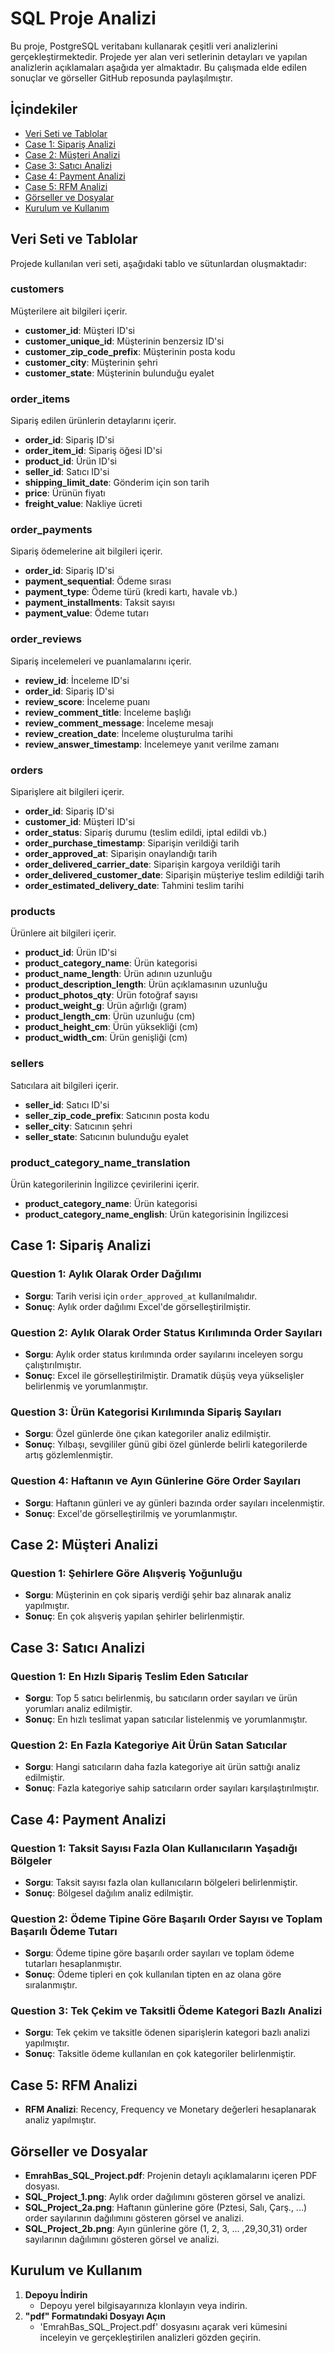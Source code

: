 # SQL Proje Analizi

Bu proje, PostgreSQL veritabanı kullanarak çeşitli veri analizlerini gerçekleştirmektedir. Projede yer alan veri setlerinin detayları ve yapılan analizlerin açıklamaları aşağıda yer almaktadır. Bu çalışmada elde edilen sonuçlar ve görseller GitHub reposunda paylaşılmıştır.

## İçindekiler
- [Veri Seti ve Tablolar](#veri-seti-ve-tablolar)
- [Case 1: Sipariş Analizi](#case-1-sipariş-analizi)
- [Case 2: Müşteri Analizi](#case-2-müşteri-analizi)
- [Case 3: Satıcı Analizi](#case-3-satıcı-analizi)
- [Case 4: Payment Analizi](#case-4-payment-analizi)
- [Case 5: RFM Analizi](#case-5-rfm-analizi)
- [Görseller ve Dosyalar](#görseller-ve-dosyalar)
- [Kurulum ve Kullanım](#kurulum-ve-kullanım)

## Veri Seti ve Tablolar

Projede kullanılan veri seti, aşağıdaki tablo ve sütunlardan oluşmaktadır:

### customers
Müşterilere ait bilgileri içerir.
- **customer_id**: Müşteri ID'si
- **customer_unique_id**: Müşterinin benzersiz ID'si
- **customer_zip_code_prefix**: Müşterinin posta kodu
- **customer_city**: Müşterinin şehri
- **customer_state**: Müşterinin bulunduğu eyalet

### order_items
Sipariş edilen ürünlerin detaylarını içerir.
- **order_id**: Sipariş ID'si
- **order_item_id**: Sipariş öğesi ID'si
- **product_id**: Ürün ID'si
- **seller_id**: Satıcı ID'si
- **shipping_limit_date**: Gönderim için son tarih
- **price**: Ürünün fiyatı
- **freight_value**: Nakliye ücreti

### order_payments
Sipariş ödemelerine ait bilgileri içerir.
- **order_id**: Sipariş ID'si
- **payment_sequential**: Ödeme sırası
- **payment_type**: Ödeme türü (kredi kartı, havale vb.)
- **payment_installments**: Taksit sayısı
- **payment_value**: Ödeme tutarı

### order_reviews
Sipariş incelemeleri ve puanlamalarını içerir.
- **review_id**: İnceleme ID'si
- **order_id**: Sipariş ID'si
- **review_score**: İnceleme puanı
- **review_comment_title**: İnceleme başlığı
- **review_comment_message**: İnceleme mesajı
- **review_creation_date**: İnceleme oluşturulma tarihi
- **review_answer_timestamp**: İncelemeye yanıt verilme zamanı

### orders
Siparişlere ait bilgileri içerir.
- **order_id**: Sipariş ID'si
- **customer_id**: Müşteri ID'si
- **order_status**: Sipariş durumu (teslim edildi, iptal edildi vb.)
- **order_purchase_timestamp**: Siparişin verildiği tarih
- **order_approved_at**: Siparişin onaylandığı tarih
- **order_delivered_carrier_date**: Siparişin kargoya verildiği tarih
- **order_delivered_customer_date**: Siparişin müşteriye teslim edildiği tarih
- **order_estimated_delivery_date**: Tahmini teslim tarihi

### products
Ürünlere ait bilgileri içerir.
- **product_id**: Ürün ID'si
- **product_category_name**: Ürün kategorisi
- **product_name_length**: Ürün adının uzunluğu
- **product_description_length**: Ürün açıklamasının uzunluğu
- **product_photos_qty**: Ürün fotoğraf sayısı
- **product_weight_g**: Ürün ağırlığı (gram)
- **product_length_cm**: Ürün uzunluğu (cm)
- **product_height_cm**: Ürün yüksekliği (cm)
- **product_width_cm**: Ürün genişliği (cm)

### sellers
Satıcılara ait bilgileri içerir.
- **seller_id**: Satıcı ID'si
- **seller_zip_code_prefix**: Satıcının posta kodu
- **seller_city**: Satıcının şehri
- **seller_state**: Satıcının bulunduğu eyalet

### product_category_name_translation
Ürün kategorilerinin İngilizce çevirilerini içerir.
- **product_category_name**: Ürün kategorisi
- **product_category_name_english**: Ürün kategorisinin İngilizcesi

## Case 1: Sipariş Analizi

### Question 1: Aylık Olarak Order Dağılımı
- **Sorgu**: Tarih verisi için `order_approved_at` kullanılmalıdır.
- **Sonuç**: Aylık order dağılımı Excel'de görselleştirilmiştir.

### Question 2: Aylık Olarak Order Status Kırılımında Order Sayıları
- **Sorgu**: Aylık order status kırılımında order sayılarını inceleyen sorgu çalıştırılmıştır.
- **Sonuç**: Excel ile görselleştirilmiştir. Dramatik düşüş veya yükselişler belirlenmiş ve yorumlanmıştır.

### Question 3: Ürün Kategorisi Kırılımında Sipariş Sayıları
- **Sorgu**: Özel günlerde öne çıkan kategoriler analiz edilmiştir.
- **Sonuç**: Yılbaşı, sevgililer günü gibi özel günlerde belirli kategorilerde artış gözlemlenmiştir.

### Question 4: Haftanın ve Ayın Günlerine Göre Order Sayıları
- **Sorgu**: Haftanın günleri ve ay günleri bazında order sayıları incelenmiştir.
- **Sonuç**: Excel'de görselleştirilmiş ve yorumlanmıştır.

## Case 2: Müşteri Analizi

### Question 1: Şehirlere Göre Alışveriş Yoğunluğu
- **Sorgu**: Müşterinin en çok sipariş verdiği şehir baz alınarak analiz yapılmıştır.
- **Sonuç**: En çok alışveriş yapılan şehirler belirlenmiştir.

## Case 3: Satıcı Analizi

### Question 1: En Hızlı Sipariş Teslim Eden Satıcılar
- **Sorgu**: Top 5 satıcı belirlenmiş, bu satıcıların order sayıları ve ürün yorumları analiz edilmiştir.
- **Sonuç**: En hızlı teslimat yapan satıcılar listelenmiş ve yorumlanmıştır.

### Question 2: En Fazla Kategoriye Ait Ürün Satan Satıcılar
- **Sorgu**: Hangi satıcıların daha fazla kategoriye ait ürün sattığı analiz edilmiştir.
- **Sonuç**: Fazla kategoriye sahip satıcıların order sayıları karşılaştırılmıştır.

## Case 4: Payment Analizi

### Question 1: Taksit Sayısı Fazla Olan Kullanıcıların Yaşadığı Bölgeler
- **Sorgu**: Taksit sayısı fazla olan kullanıcıların bölgeleri belirlenmiştir.
- **Sonuç**: Bölgesel dağılım analiz edilmiştir.

### Question 2: Ödeme Tipine Göre Başarılı Order Sayısı ve Toplam Başarılı Ödeme Tutarı
- **Sorgu**: Ödeme tipine göre başarılı order sayıları ve toplam ödeme tutarları hesaplanmıştır.
- **Sonuç**: Ödeme tipleri en çok kullanılan tipten en az olana göre sıralanmıştır.

### Question 3: Tek Çekim ve Taksitli Ödeme Kategori Bazlı Analizi
- **Sorgu**: Tek çekim ve taksitle ödenen siparişlerin kategori bazlı analizi yapılmıştır.
- **Sonuç**: Taksitle ödeme kullanılan en çok kategoriler belirlenmiştir.

## Case 5: RFM Analizi

- **RFM Analizi**: Recency, Frequency ve Monetary değerleri hesaplanarak analiz yapılmıştır.

## Görseller ve Dosyalar

- **EmrahBas_SQL_Project.pdf**: Projenin detaylı açıklamalarını içeren PDF dosyası.
- **SQL_Project_1.png**: Aylık order dağılımını gösteren görsel ve analizi.
- **SQL_Project_2a.png**: Haftanın günlerine göre (Pztesi, Salı, Çarş., ...) order sayılarının dağılımını gösteren görsel ve analizi.
- **SQL_Project_2b.png**: Ayın günlerine göre (1, 2, 3, ... ,29,30,31) order sayılarının dağılımını gösteren görsel ve analizi.

## Kurulum ve Kullanım

1. **Depoyu İndirin**
   - Depoyu yerel bilgisayarınıza klonlayın veya indirin.
2. **"pdf" Formatındaki Dosyayı Açın**
   - 'EmrahBas_SQL_Project.pdf' dosyasını açarak veri kümesini inceleyin ve gerçekleştirilen analizleri gözden geçirin. 

